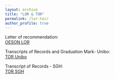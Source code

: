 ```yaml
---
layout: archive
title: "LOR & TOR"
permalink: /lor-tor/
author_profile: true
---
```


Letter of recommendation:  
[OESON LOR](/files/GC-OESON-LOR.pdf)

Transcripts of Records and Graduation Mark- Unibo:  
[TOR Unibo](/files/TOR-with-Graduation-Mark.pdf)

Transcript of Records - SGH:  
[TOR SGH](/files/Final-Transcript-of-Records-SGH.pdf)
